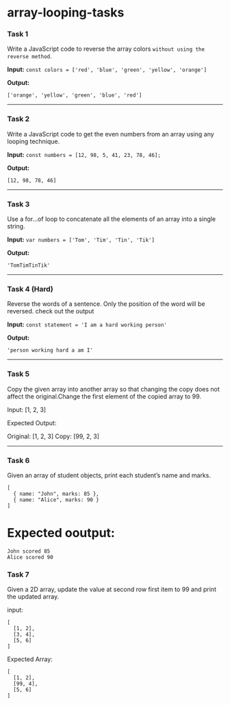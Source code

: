 # array-looping-tasks

### Task 1

Write a JavaScript code to reverse the array colors `without using the reverse method`.

**Input:**
`const colors = ['red', 'blue', 'green', 'yellow', 'orange']`

**Output:**

`['orange', 'yellow', 'green', 'blue', 'red']`

---

### Task 2

Write a JavaScript code to get the even numbers from an array using any looping technique.

**Input:**
`const numbers = [12, 98, 5, 41, 23, 78, 46];`

**Output:**

`[12, 98, 78, 46]`

---


### Task 3

Use a for...of loop to concatenate all the elements of an array into a single string.

**Input:**
`var numbers = ['Tom', 'Tim', 'Tin', 'Tik']`

**Output:**

`'TomTimTinTik'`

---

### Task 4 (Hard)

Reverse the words of a sentence. Only the position of the word will be reversed. check out the output

**Input:**
`const statement = 'I am a hard working person'`

**Output:**

`'person working hard a am I'`

---


### Task 5

Copy the given array into another array so that changing the copy does not affect the original.Change the first element of the copied array to 99.


Input: [1, 2, 3]

Expected Output:

Original: [1, 2, 3]
Copy: [99, 2, 3]

----

### Task 6
Given an array of student objects, print each student’s name and marks.

```
[
  { name: "John", marks: 85 },
  { name: "Alice", marks: 90 }
]
```

# Expected ooutput: 
```
John scored 85
Alice scored 90
```

### Task 7
Given a 2D array, update the value at second row first item to 99 and print the updated array.

input: 
```
[
  [1, 2],
  [3, 4],
  [5, 6]
]
```

Expected Array: 
```
[
  [1, 2],
  [99, 4],
  [5, 6]
]
```
 